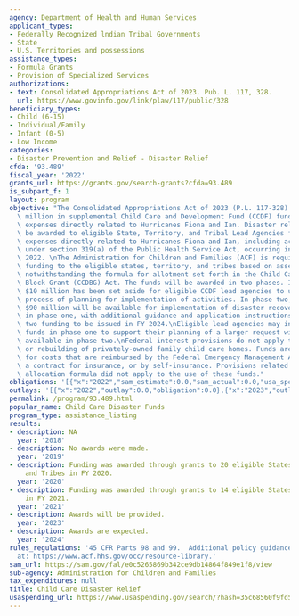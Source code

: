 ```yaml
---
agency: Department of Health and Human Services
applicant_types:
- Federally Recognized lndian Tribal Governments
- State
- U.S. Territories and possessions
assistance_types:
- Formula Grants
- Provision of Specialized Services
authorizations:
- text: Consolidated Appropriations Act of 2023. Pub. L. 117, 328.
  url: https://www.govinfo.gov/link/plaw/117/public/328
beneficiary_types:
- Child (6-15)
- Individual/Family
- Infant (0-5)
- Low Income
categories:
- Disaster Prevention and Relief - Disaster Relief
cfda: '93.489'
fiscal_year: '2022'
grants_url: https://grants.gov/search-grants?cfda=93.489
is_subpart_f: 1
layout: program
objective: "The Consolidated Appropriations Act of 2023 (P.L. 117-328) provided $100\
  \ million in supplemental Child Care and Development Fund (CCDF) funding for necessary\
  \ expenses directly related to Hurricanes Fiona and Ian. Disaster relief funds will\
  \ be awarded to eligible State, Territory, and Tribal Lead Agencies for child care\
  \ expenses directly related to Hurricanes Fiona and Ian, including activities authorized\
  \ under section 319(a) of the Public Health Service Act, occurring in calendar year\
  \ 2022. \nThe Administration for Children and Families (ACF) is required to distribute\
  \ funding to the eligible states, territory, and tribes based on assessed need,\
  \ notwithstanding the formula for allotment set forth in the Child Care and Development\
  \ Block Grant (CCDBG) Act. The funds will be awarded in two phases. In phase one,\
  \ $10 million has been set aside for eligible CCDF lead agencies to undertake a\
  \ process of planning for implementation of activities. In phase two, approximately\
  \ $90 million will be available for implementation of disaster recovery plans developed\
  \ in phase one, with additional guidance and application instructions for phase\
  \ two funding to be issued in FY 2024.\nEligible lead agencies may initially request\
  \ funds in phase one to support their planning of a larger request with funding\
  \ available in phase two.\nFederal interest provisions do not apply to the renovation\
  \ or rebuilding of privately-owned family child care homes. Funds are not available\
  \ for costs that are reimbursed by the Federal Emergency Management Agency, or under\
  \ a contract for insurance, or by self-insurance. Provisions related to the CCDF\
  \ allocation formula did not apply to the use of these funds."
obligations: '[{"x":"2022","sam_estimate":0.0,"sam_actual":0.0,"usa_spending_actual":0.0},{"x":"2023","sam_estimate":10000000.0,"sam_actual":0.0,"usa_spending_actual":10000000.0},{"x":"2024","sam_estimate":90000000.0,"sam_actual":0.0,"usa_spending_actual":88000000.0}]'
outlays: '[{"x":"2022","outlay":0.0,"obligation":0.0},{"x":"2023","outlay":787761.75,"obligation":10000000.0},{"x":"2024","outlay":0.0,"obligation":88000000.0}]'
permalink: /program/93.489.html
popular_name: Child Care Disaster Funds
program_type: assistance_listing
results:
- description: NA
  year: '2018'
- description: No awards were made.
  year: '2019'
- description: Funding was awarded through grants to 20 eligible States, Territories,
    and Tribes in FY 2020.
  year: '2020'
- description: Funding was awarded through grants to 14 eligible States and Tribes
    in FY 2021.
  year: '2021'
- description: Awards will be provided.
  year: '2023'
- description: Awards are expected.
  year: '2024'
rules_regulations: '45 CFR Parts 98 and 99.  Additional policy guidance can be found
  at: https://www.acf.hhs.gov/occ/resource-library.'
sam_url: https://sam.gov/fal/e0c5265869b342ce9db14864f849e1f8/view
sub-agency: Administration for Children and Families
tax_expenditures: null
title: Child Care Disaster Relief
usaspending_url: https://www.usaspending.gov/search/?hash=35c68560f9fd5ead74c25bff0f1d0e52
---
```

